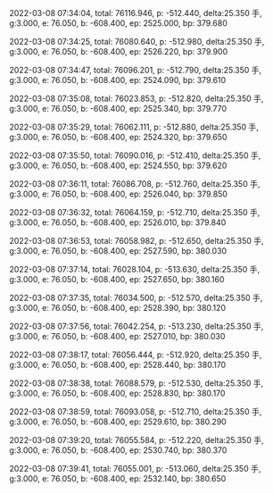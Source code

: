 2022-03-08 07:34:04, total: 76116.946, p: -512.440, delta:25.350 手, g:3.000, e: 76.050, b: -608.400, ep: 2525.000, bp: 379.680

2022-03-08 07:34:25, total: 76080.640, p: -512.980, delta:25.350 手, g:3.000, e: 76.050, b: -608.400, ep: 2526.220, bp: 379.900

2022-03-08 07:34:47, total: 76096.201, p: -512.790, delta:25.350 手, g:3.000, e: 76.050, b: -608.400, ep: 2524.090, bp: 379.610

2022-03-08 07:35:08, total: 76023.853, p: -512.820, delta:25.350 手, g:3.000, e: 76.050, b: -608.400, ep: 2525.340, bp: 379.770

2022-03-08 07:35:29, total: 76062.111, p: -512.880, delta:25.350 手, g:3.000, e: 76.050, b: -608.400, ep: 2524.320, bp: 379.650

2022-03-08 07:35:50, total: 76090.016, p: -512.410, delta:25.350 手, g:3.000, e: 76.050, b: -608.400, ep: 2524.550, bp: 379.620

2022-03-08 07:36:11, total: 76086.708, p: -512.760, delta:25.350 手, g:3.000, e: 76.050, b: -608.400, ep: 2526.040, bp: 379.850

2022-03-08 07:36:32, total: 76064.159, p: -512.710, delta:25.350 手, g:3.000, e: 76.050, b: -608.400, ep: 2526.010, bp: 379.840

2022-03-08 07:36:53, total: 76058.982, p: -512.650, delta:25.350 手, g:3.000, e: 76.050, b: -608.400, ep: 2527.590, bp: 380.030

2022-03-08 07:37:14, total: 76028.104, p: -513.630, delta:25.350 手, g:3.000, e: 76.050, b: -608.400, ep: 2527.650, bp: 380.160

2022-03-08 07:37:35, total: 76034.500, p: -512.570, delta:25.350 手, g:3.000, e: 76.050, b: -608.400, ep: 2528.390, bp: 380.120

2022-03-08 07:37:56, total: 76042.254, p: -513.230, delta:25.350 手, g:3.000, e: 76.050, b: -608.400, ep: 2527.010, bp: 380.030

2022-03-08 07:38:17, total: 76056.444, p: -512.920, delta:25.350 手, g:3.000, e: 76.050, b: -608.400, ep: 2528.440, bp: 380.170

2022-03-08 07:38:38, total: 76088.579, p: -512.530, delta:25.350 手, g:3.000, e: 76.050, b: -608.400, ep: 2528.830, bp: 380.170

2022-03-08 07:38:59, total: 76093.058, p: -512.710, delta:25.350 手, g:3.000, e: 76.050, b: -608.400, ep: 2529.610, bp: 380.290

2022-03-08 07:39:20, total: 76055.584, p: -512.220, delta:25.350 手, g:3.000, e: 76.050, b: -608.400, ep: 2530.740, bp: 380.370

2022-03-08 07:39:41, total: 76055.001, p: -513.060, delta:25.350 手, g:3.000, e: 76.050, b: -608.400, ep: 2532.140, bp: 380.650